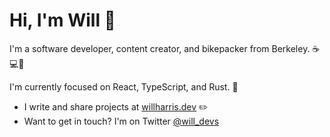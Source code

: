 # Hi, I'm Will 👋

I'm a software developer, content creator, and bikepacker from Berkeley. ☕💻🚴

I'm currently focused on React, TypeScript, and Rust. 🦀

- I write and share projects at [willharris.dev](https://willharris.dev) ✏️
- Want to get in touch? I'm on Twitter [@will_devs](https://twitter.com/will_devs)

<!--
**will-t-harris/will-t-harris** is a ✨ _special_ ✨ repository because its `README.md` (this file) appears on your GitHub profile.

Here are some ideas to get you started:

- 🔭 I’m currently working on ...
- 🌱 I’m currently learning ...
- 👯 I’m looking to collaborate on ...
- 🤔 I’m looking for help with ...
- 💬 Ask me about ...
- 📫 How to reach me: ...
- 😄 Pronouns: ...
- ⚡ Fun fact: ...
-->
